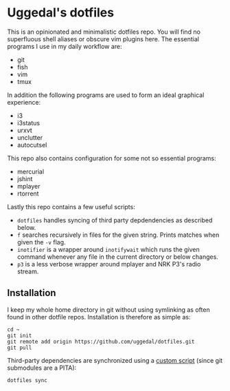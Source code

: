Uggedal's dotfiles
==================

This is an opinionated and minimalistic dotfiles repo. You will find no
superfluous shell aliases or obscure vim plugins here. The essential programs
I use in my daily workflow are:

* git
* fish
* vim
* tmux

In addition the following programs are used to form an ideal graphical
experience:

* i3
* i3status
* urxvt
* unclutter
* autocutsel

This repo also contains configuration for some not so essential programs:

* mercurial
* jshint
* mplayer
* rtorrent

Lastly this repo contains a few useful scripts:

* `dotfiles` handles syncing of third party depdendencies as described
  below.
* `f` searches recursively in files for the given string. Prints matches when
  given the `-v` flag.
* `inotifier` is a wrapper around `inotifywait` which runs the given command
  whenever any file in the current directory or below changes.
* `p3` is a less verbose wrapper around mplayer and NRK P3's radio stream.

Installation
------------

I keep my whole home directory in git without using symlinking as often
found in other dotfile repos. Installation is therefore as simple as:

    cd ~
    git init
    git remote add origin https://github.com/uggedal/dotfiles.git
    git pull

Third-party dependencies are synchronized using a [custom script][dotfiles]
(since git submodules are a PITA):

    dotfiles sync

[dotfiles]: https://github.com/uggedal/dotfiles/tree/master/bin/dotfiles
